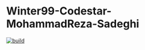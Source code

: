 # Winter99-Codestar-MohammadReza-Sadeghi

[![build](https://github.com/Star-Academy/Winter99-Codestar-MohammadReza-Sadeghi/actions/workflows/buildPipeline.yml/badge.svg)](https://github.com/Star-Academy/Winter99-Codestar-MohammadReza-Sadeghi/actions/workflows/buildPipeline.yml)

